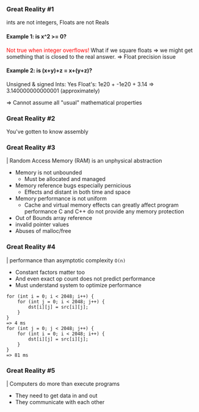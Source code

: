 ### Great Reality #1
ints are not integers, Floats are not Reals
#### Example 1: is x^2 >= 0?
<span style="color:red">Not true when integer overflows!</span>
What if we square floats => we might get something that is closed to the real answer.
=> Float precision issue
#### Example 2: is (x+y)+z = x+(y+z)?
Unsigned & signed Ints: Yes
Float's:
1e20 + -1e20 + 3.14 => 3.140000000000001 (approximately) 

=> Cannot assume all "usual" mathematical properties
### Great Reality #2
You've gotten to know assembly
### Great Reality #3
| Random Access Memory (RAM) is an unphysical abstraction
- Memory is not unbounded
	- Must be allocated and managed
- Memory reference bugs especially pernicious
	- Effects and distant in both time and space
- Memory performance is not uniform
	- Cache and virtual memory effects can greatly affect program performance
C and C++ do not provide any memory protection
- Out of Bounds array reference
- invalid pointer values
- Abuses of malloc/free
### Great Reality #4
| performance than asymptotic complexity `O(n)`
- Constant factors matter too
- And even exact op count does not predict performance
- Must understand system to optimize performance
```
for (int i = 0; i < 2048; i++) {
	for (int j = 0; i < 2048; j++) {
		dst[i][j] = src[i][j];
	}
}
=> 4 ms
for (int j = 0; j < 2048; j++) {
	for (int i = 0; i < 2048; i++) {
		dst[i][j] = src[i][j];
	}
}
=> 81 ms
```
### Great Reality #5
| Computers do more than execute programs
- They need to get data in and out
- They communicate with each other








